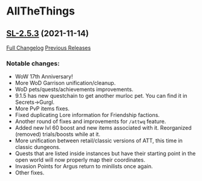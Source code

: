 # AllTheThings

## [SL-2.5.3](https://github.com/DFortun81/AllTheThings/tree/SL-2.5.3) (2021-11-14)
[Full Changelog](https://github.com/DFortun81/AllTheThings/compare/SL-2.5.2...SL-2.5.3) [Previous Releases](https://github.com/DFortun81/AllTheThings/releases)

### Notable changes:

- WoW 17th Anniversary!
- More WoD Garrison unification/cleanup.
- WoD pets/quests/achievements improvements.
- 9.1.5 has new questchain to get another murloc pet. You can find it in Secrets->Gurgl.
- More PvP items fixes.
- Fixed duplicating Lore information for Friendship factions.
- Another round of fixes and improvements for `/attwq` feature.
- Added new lvl 60 boost and new items associated with it. Reorganized (removed) trials/boosts while at it.
- More unification between retail/classic versions of ATT, this time in classic dungeons.
- Quests that are listed inside instances but have their starting point in the open world will now properly map their coordinates.
- Invasion Points for Argus return to minilists once again.
- Other fixes.
